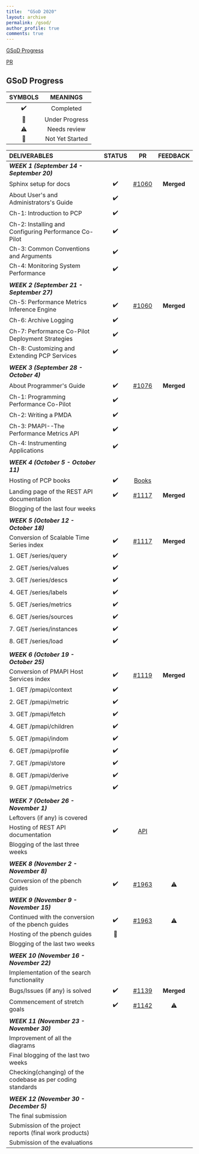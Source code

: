 ```yaml
---
title:  "GSoD 2020"
layout: archive
permalink: /gsod/
author_profile: true
comments: true
---
```


[GSoD Progress](#gsod-progress)

[PR](https://github.com/performancecopilot/pcp/pulls?q=is%3Apr+is%3Aclosed+author%3Aarzoo14+is%3Amerged)

## GSoD Progress

| SYMBOLS | MEANINGS |
|:-------:|:--------:|
| :heavy_check_mark: | Completed |
| :construction: | Under Progress |
| :warning: | Needs review |
| :red_circle: | Not Yet Started |



| **DELIVERABLES**               | **STATUS**            |  **PR**  | **FEEDBACK**|
|:---------------------------------|:---------------------:|:------------:|:-----------------:|
|   **_WEEK 1 (September 14 - September 20)_** |    |     |        |
| Sphinx setup for docs            | :heavy_check_mark:    | [#1060](https://github.com/performancecopilot/pcp/pull/1060)   | **Merged** |
| About User's and Administrators's Guide             | :heavy_check_mark:    |    |
| Ch-1: Introduction to PCP       | :heavy_check_mark: |
| Ch-2: Installing and Configuring Performance Co-Pilot | :heavy_check_mark: |
| Ch-3: Common Conventions and Arguments | :heavy_check_mark: |
| Ch-4: Monitoring System Performance | :heavy_check_mark: |
||||
|   **_WEEK 2 (September 21 - September 27)_** |    |    |   |
| Ch-5: Performance Metrics Inference Engine | :heavy_check_mark: | [#1060](https://github.com/performancecopilot/pcp/pull/1060) | **Merged** |
| Ch-6: Archive Logging | :heavy_check_mark: |
| Ch-7: Performance Co-Pilot Deployment Strategies | :heavy_check_mark: |
| Ch-8: Customizing and Extending PCP Services | :heavy_check_mark: |
| | | |
| **_WEEK 3 (September 28 - October 4)_** |    |    |   |
| About Programmer's Guide | :heavy_check_mark: | [#1076](https://github.com/performancecopilot/pcp/pull/1076) | **Merged** |
| Ch-1: Programming Performance Co-Pilot | :heavy_check_mark: |
| Ch-2: Writing a PMDA | :heavy_check_mark: |
| Ch-3: PMAPI--The Performance Metrics API | :heavy_check_mark: |
| Ch-4: Instrumenting Applications | :heavy_check_mark: |
| | | |
| **_WEEK 4 (October 5 - October 11)_** |    |    |   |
| Hosting of PCP books | :heavy_check_mark: | [Books](https://pcp.readthedocs.io/en/latest/) | |
| Landing page of the REST API documentation | :heavy_check_mark: | [#1117](https://github.com/performancecopilot/pcp/pull/1117) | **Merged** |
| Blogging of the last four weeks | | |
| | | |
| **_WEEK 5 (October 12 - October 18)_** |    |    |   |
| Conversion of Scalable Time Series index | :heavy_check_mark: | [#1117](https://github.com/performancecopilot/pcp/pull/1117) | **Merged** |
| 1. GET /series/query| :heavy_check_mark: | | |
| 2. GET /series/values | :heavy_check_mark: | | |
| 3. GET /series/descs | :heavy_check_mark: | | |
| 4. GET /series/labels | :heavy_check_mark: | | |
| 5. GET /series/metrics | :heavy_check_mark: | | |
| 6. GET /series/sources | :heavy_check_mark: | | |
| 7. GET /series/instances | :heavy_check_mark: | | |
| 8. GET /series/load | :heavy_check_mark: | | |
| | | |
| **_WEEK 6 (October 19 - October 25)_** |    |    |   
| Conversion of PMAPI Host Services index | :heavy_check_mark: | [#1119](https://github.com/performancecopilot/pcp/pull/1119) | **Merged** |
| 1. GET /pmapi/context | :heavy_check_mark: | | |
| 2. GET /pmapi/metric | :heavy_check_mark: | | |
| 3. GET /pmapi/fetch | :heavy_check_mark: | | |
| 4. GET /pmapi/children | :heavy_check_mark: | | |
| 5. GET /pmapi/indom | :heavy_check_mark: | | |
| 6. GET /pmapi/profile | :heavy_check_mark: | | |
| 7. GET /pmapi/store | :heavy_check_mark: | | |
| 8. GET /pmapi/derive | :heavy_check_mark: | | |
| 9. GET /pmapi/metrics | :heavy_check_mark: | | |
| | | |
| **_WEEK 7 (October 26 - November 1)_** |    |    |   |
| Leftovers (if any) is covered |
| Hosting of REST API documentation | :heavy_check_mark: | [API](https://pcp.readthedocs.io/en/latest/api/) | |
| Blogging of the last three weeks |
| | | |
| **_WEEK 8 (November 2 - November 8)_** |    |    |   |
| Conversion of the pbench guides | :heavy_check_mark: | [#1963](https://github.com/distributed-system-analysis/pbench/pull/1963)| :warning: |
| | | |
| **_WEEK 9 (November 9 - November 15)_** |    |    |   |
| Continued with the conversion of the pbench guides | :heavy_check_mark: | [#1963](https://github.com/distributed-system-analysis/pbench/pull/1963)| :warning: |
| Hosting of the pbench guides | :construction: | 
| Blogging of the last two weeks |
| | | |
| **_WEEK 10 (November 16 - November 22)_** |    |    |   |
| Implementation of the search functionality |
| Bugs/Issues (if any) is solved | :heavy_check_mark: | [#1139](https://github.com/performancecopilot/pcp/pull/1139) | **Merged** |
| Commencement of stretch goals | :heavy_check_mark: | [#1142](https://github.com/performancecopilot/pcp/pull/1142) | :warning: |
| | | |
| **_WEEK 11 (November 23 - November 30)_** |    |    |   |
|Improvement of all the diagrams |
| Final blogging of the last two weeks |
| Checking(changing) of the codebase as per coding standards |
| | | |
| **_WEEK 12 (November 30 - December 5)_** |    |    |   |
| The final submission |
| Submission of the project reports (final work products) |
| Submission of the evaluations |

























